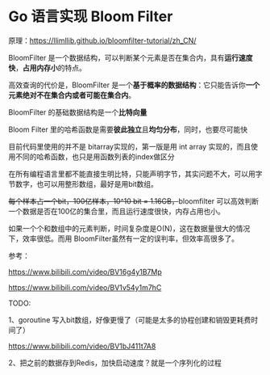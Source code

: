# Go 语言实现 Bloom Filter

原理：https://llimllib.github.io/bloomfilter-tutorial/zh_CN/

BloomFilter 是一个数据结构，可以判断某个元素是否在集合内，具有**运行速度快**，**占用内存小**的特点。

高效查询的代价是，BloomFilter 是一个**基于概率的数据结构**：它只能告诉你**一个元素绝对不在集合内或者可能在集合内**。

BloomFilter 的基础数据结构是一个**比特向量**

Bloom Filter 里的哈希函数是需要**彼此独立**且**均匀分布**，同时，也要尽可能快

目前代码里使用的并不是 bitarray实现的，第一版是用 int array 实现的，而且使用不同的哈希函数，也只是用函数列表的index做区分

在所有编程语言里都不能直接生明比特，只能声明字节，其实问题不大，可以用字节数字，也可以用整形数组，最好是用bit数组。



~~每个样本占一个bit，100亿样本，10^10 bit = 1.16GB，~~bloomfilter 可以高效判断一个数据是否在100亿的集合里，而且运行速度很快，内存占用也小。

如果一个个和数组中的元素判断，时间复杂度是O(N)，这在数据量很大的情况下，效率很低。而用 BloomFilter虽然有一定的误判率，但效率高很多了。



参考：

https://www.bilibili.com/video/BV16g4y1B7Mp

https://www.bilibili.com/video/BV1v54y1m7hC



TODO:

1、goroutine 写入bit数组，好像更慢了（可能是太多的协程创建和销毁更耗费时间了）

https://www.bilibili.com/video/BV1bJ411t7A8

2、把之前的数据存到Redis，加快启动速度？就是一个序列化的过程





